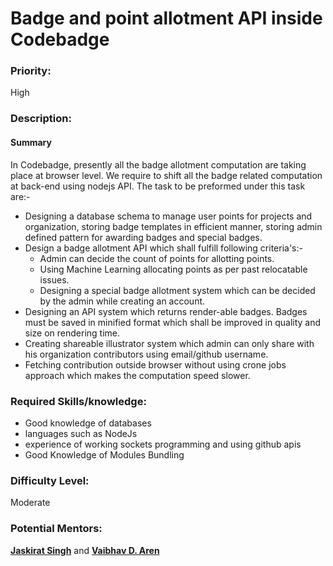 # Badge and point allotment API inside Codebadge

### Priority:

High

### Description:

#### Summary

In Codebadge, presently all the badge allotment computation are taking place at browser level. We require to shift all the badge related computation at back-end using nodejs API. The task to be preformed under this task are:-

* Designing a database schema to manage user points for projects and organization, storing badge templates in efficient manner, storing admin defined pattern for awarding badges and special badges.
* Design a badge allotment API which shall fulfill following criteria's:-
  * Admin can decide the count of points for allotting points.
  * Using Machine Learning allocating points as per past relocatable issues.
  * Designing a special badge allotment system which can be decided by the admin while creating an account.
* Designing an API system which returns render-able badges. Badges must be saved in minified format which shall be improved in quality and size on rendering time.
* Creating shareable illustrator system which admin can only share with his organization contributors using email/github username.
* Fetching contribution outside browser without using crone jobs approach which makes the computation speed slower.

### **Required Skills/knowledge:**

* Good knowledge of databases
* languages such as NodeJs
* experience of working sockets programming and using github apis
* Good Knowledge of Modules Bundling

### Difficulty Level:

Moderate

###  Potential Mentors:

[**Jaskirat Singh**](https://github.com/jaskirat2000) and [**Vaibhav D. Aren**](https://github.com/vaibhavdaren)

